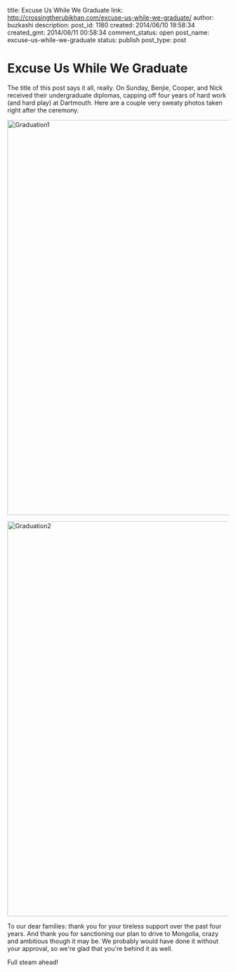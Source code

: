 title: Excuse Us While We Graduate
link: http://crossingtherubikhan.com/excuse-us-while-we-graduate/
author: buzkashi
description: 
post_id: 1180
created: 2014/06/10 19:58:34
created_gmt: 2014/06/11 00:58:34
comment_status: open
post_name: excuse-us-while-we-graduate
status: publish
post_type: post

# Excuse Us While We Graduate

<p>The title of this post says it all, really. On Sunday, Benjie, Cooper, and Nick received their undergraduate diplomas, capping off four years of hard work (and hard play) at Dartmouth. Here are a couple very sweaty photos taken right after the ceremony. </p>
<p><img src="http://crossingtherubikhan.com/wp-content/uploads/2014/06/P6080433.jpg" alt="Graduation1" width="1200" height="900" class="aligncenter size-full wp-image-1181" /></p>
<p><img src="http://crossingtherubikhan.com/wp-content/uploads/2014/06/P6080442.jpg" alt="Graduation2" width="1200" height="900" class="aligncenter size-full wp-image-1182" /></p>
<p>To our dear families: thank you for your tireless support over the past four years. And thank you for sanctioning our plan to drive to Mongolia, crazy and ambitious though it may be. We probably would have done it without your approval, so we're glad that you're behind it as well. </p>
<p>Full steam ahead!</p>